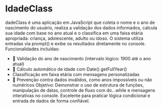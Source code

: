 # IdadeClass
dadeClass é uma aplicação em JavaScript que coleta o nome e o ano de nascimento do usuário, realiza a validação dos dados informados, calcula sua idade com base no ano atual e o classifica em uma faixa etária apropriada: criança, adolescente, adulto ou idoso. O sistema utiliza entradas via prompt() e exibe os resultados diretamente no console.
Funcionalidades incluídas:
- 📆 Validação do ano de nascimento (intervalo lógico: 1900 até o ano atual)
- 🔢 Cálculo automático de idade com Date().getFullYear()
-  Classificação em faixa etária com mensagens personalizadas
- 🚫 Prevenção contra dados inválidos, como anos impossíveis ou não numéricos
Objetivo:
Demonstrar o uso de estrutura de funções, manipulação de datas, controle de fluxo com do...while e mensagens interativas no console. Excelente para praticar lógica condicional e entrada de dados de forma confiável.

